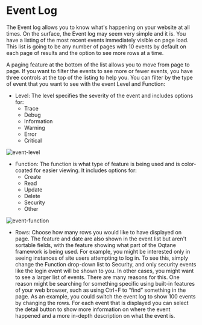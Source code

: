 # Event Log

The Event log allows you to know what's happening on your website at all times. On the surface, the Event log may seem very simple and it is. You have a listing of the most recent events immediately visible on page load. This list is going to be any number of pages with 10 events by default on each page of results and the option to see more rows at a time.

A paging feature at the bottom of the list allows you to move from page to page.
If you want to filter the events to see more or fewer events, you have three controls at the top of the listing to help you. You can filter by the type of event that you want to see with the event Level and Function:

* Level: The level specifies the severity of the event and includes options for:
    * Trace
    * Debug
    * Information
    * Warning
    * Error
    * Critical

![event-level](./assets/event-level.png)

* Function: The function is what type of feature is being used and is color-coated for easier viewing. It includes options for:
    * Create
    * Read
    * Update
    * Delete
    * Security
    * Other

![event-function](./assets/event-function.png)

* Rows: Choose how many rows you would like to have displayed on page.
The feature and date are also shown in the event list but aren't sortable fields, with the feature showing what part of the Oqtane framework is being used.
For example, you might be interested only in seeing instances of site users attempting to log in. To see this, simply change the Function drop-down list to Security, and only security events like the login event will be shown to you.
In other cases, you might want to see a larger list of events. There are many reasons for this. One reason might be searching for something specific using built-in features of your web browser, such as using Ctrl+F to “find” something in the page. As an example, you could switch the event log to show 100 events by changing the rows.
For each event that is displayed you can select the detail button to show more information on where the event happened and a more in-depth description on what the event is.
